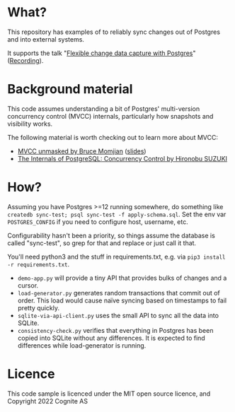# What?

This repository has examples of to reliably sync changes out of
Postgres and into external systems.

It supports the talk "[Flexible change data capture with Postgres](https://vimeo.com/747697698)"
([Recording](https://vimeo.com/747697698)).

# Background material

This code assumes understanding a bit of Postgres' multi-version
concurrency control (MVCC) internals, particularly how snapshots and
visibility works.

The following material is worth checking out to learn more about MVCC:

- [MVCC unmasked by Bruce Momjian](https://www.youtube.com/watch?v=KVEfxb5lid8) ([slides](https://momjian.us/main/writings/pgsql/mvcc.pdf))
- [The Internals of PostgreSQL: Concurrency Control by Hironobu SUZUKI](https://www.interdb.jp/pg/pgsql05.html)

# How?

Assuming you have Postgres >=12 running somewhere, do something like
`createdb sync-test; psql sync-test -f apply-schema.sql`. Set the env
var `POSTGRES_CONFIG` if you need to configure host, username, etc.

Configurability hasn't been a priority, so things assume the database
is called "sync-test", so grep for that and replace or just call it
that.

You'll need python3 and the stuff in requirements.txt, e.g. via `pip3
install -r requirements.txt`.

* `demo-app.py` will provide a tiny API that provides bulks of changes and a cursor.
* `load-generator.py` generates random transactions that commit out of order. This load would cause naïve syncing based on timestamps to fail pretty quickly.
* `sqlite-via-api-client.py` uses the small API to sync all the data into SQLite.
* `consistency-check.py` verifies that everything in Postgres has been copied into SQLite without any differences. It is expected to find differences while load-generator is running.

# Licence

This code sample is licenced under the MIT open source licence, and
Copyright 2022 Cognite AS
